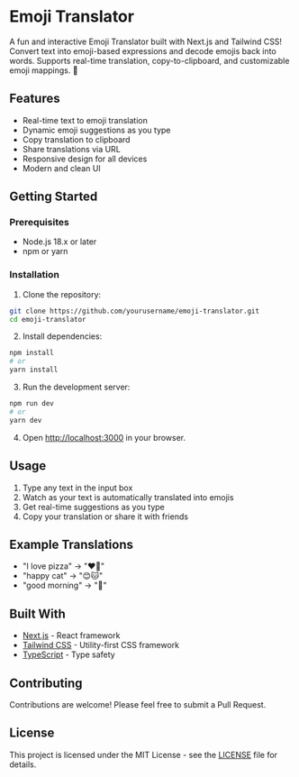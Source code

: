 # Emoji Translator

A fun and interactive Emoji Translator built with Next.js and Tailwind CSS! Convert text into emoji-based expressions and decode emojis back into words. Supports real-time translation, copy-to-clipboard, and customizable emoji mappings. 🚀

## Features

- Real-time text to emoji translation
- Dynamic emoji suggestions as you type
- Copy translation to clipboard
- Share translations via URL
- Responsive design for all devices
- Modern and clean UI

## Getting Started

### Prerequisites

- Node.js 18.x or later
- npm or yarn

### Installation

1. Clone the repository:
```bash
git clone https://github.com/yourusername/emoji-translator.git
cd emoji-translator
```

2. Install dependencies:
```bash
npm install
# or
yarn install
```

3. Run the development server:
```bash
npm run dev
# or
yarn dev
```

4. Open [http://localhost:3000](http://localhost:3000) in your browser.

## Usage

1. Type any text in the input box
2. Watch as your text is automatically translated into emojis
3. Get real-time suggestions as you type
4. Copy your translation or share it with friends

## Example Translations

- "I love pizza" → "❤️🍕"
- "happy cat" → "😊🐱"
- "good morning" → "🌅"

## Built With

- [Next.js](https://nextjs.org/) - React framework
- [Tailwind CSS](https://tailwindcss.com/) - Utility-first CSS framework
- [TypeScript](https://www.typescriptlang.org/) - Type safety

## Contributing

Contributions are welcome! Please feel free to submit a Pull Request.

## License

This project is licensed under the MIT License - see the [LICENSE](LICENSE) file for details.
